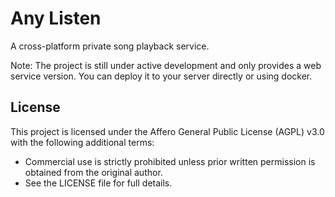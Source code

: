 # Any Listen

A cross-platform private song playback service.

Note: The project is still under active development and only provides a web service version. You can deploy it to your server directly or using docker.

<!-- ## How to use

### Method 1: Compile from source code

```
pnpm i
pnpm run build:web


```

### Web server deploy

```

``` -->


## License

This project is licensed under the Affero General Public License (AGPL) v3.0 with the following additional terms:

- Commercial use is strictly prohibited unless prior written permission is obtained from the original author.
- See the LICENSE file for full details.
